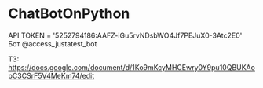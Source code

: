 # ChatBotOnPython



API TOKEN = '5252794186:AAFZ-iGu5rvNDsbWO4Jf7PEJuX0-3Atc2E0'
Бот @access_justatest_bot

ТЗ: https://docs.google.com/document/d/1Ko9mKcyMHCEwry0Y9pu10QBUKAopC3CSrF5V4MeKm74/edit
